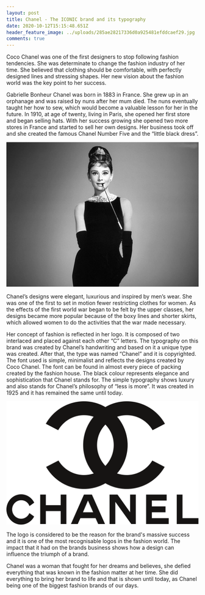 ```yaml
---
layout: post
title: Chanel - The ICONIC brand and its typography
date: 2020-10-12T15:15:48.651Z
header_feature_image: ../uploads/285ae28217336d0a925481efddcaef29.jpg
comments: true
---
```

Coco Chanel was one of the first designers to stop following fashion tendencies. She was determinate to change the fashion industry of her time. She believed that clothing should be comfortable, with perfectly designed lines and stressing shapes. Her new vision about the fashion world was the key point to her success.

Gabrielle Bonheur Chanel was born in 1883 in France. She grew up in an orphanage and was raised by nuns after her mum died. The nuns eventually taught her how to sew, which would become a valuable lesson for her in the future. In 1910, at age of twenty, living in Paris, she opened her first store and began selling hats. With her success growing she opened two more stores in France and started to sell her own designs. Her business took off and she created the famous Chanel Number Five and the “little black dress”.

![](../uploads/p153074791-7.jpg)

Chanel’s designs were elegant, luxurious and inspired by men’s wear. She was one of the first to set in motion fewer restricting clothes for women. As the effects of the first world war began to be felt by the upper classes, her designs became more popular because of the boxy lines and shorter skirts, which allowed women to do the activities that the war made necessary.

Her concept of fashion is reflected in her logo. It is composed of two interlaced and placed against each other “C” letters. The typography on this brand was created by Chanel’s handwriting and based on it a unique type was created. After that, the type was named “Chanel” and it is copyrighted. The font used is simple, minimalist and reflects the designs created by Coco Chanel. The font can be found in almost every piece of packing created by the fashion house. The black colour represents elegance and sophistication that Chanel stands for. The simple typography shows luxury and also stands for Chanel’s philosophy of “less is more”. It was created in 1925 and it has remained the same until today.

![](../uploads/chanel_logo_interlocking_cs.svg.png)

The logo is considered to be the reason for the brand's massive success and it is one of the most recognisable logos in the fashion world. The impact that it had on the brands business shows how a design can influence the triumph of a brand. 

Chanel was a woman that fought for her dreams and believes, she defied everything that was known in the fashion matter at her time. She did everything to bring her brand to life and that is shown until today, as Chanel being one of the biggest fashion brands of our days.